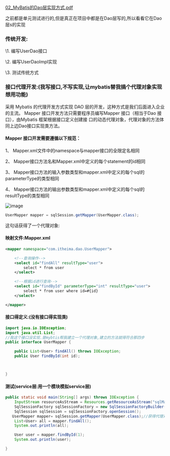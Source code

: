  [02_MyBatis的Dao层实现方式.pdf](E:\BaiduNetdiskDownload\笔记\第十二天资料\PDF\02_MyBatis的Dao层实现方式.pdf) 



之前都是单元测试进行的,但是真正在项目中都是在Dao层写的,所以看看它在Dao层s的实现

### 传统开发:

\1. 编写UserDao接口

\2. 编写UserDaoImpl实现

\3. 测试传统方式

### 接口代理开发:(我写接口,不写实现,让mybatis替我搞个代理对象实现想用功能)

采用 Mybatis 的代理开发方式实现 DAO 层的开发，这种方式是我们后面进入企业的主流。 Mapper 接口开发方法只需要程序员编写Mapper 接口（相当于Dao 接口），由Mybatis 框架根据接口定义创建接 口的动态代理对象，代理对象的方法体同上边Dao接口实现类方法。

#### Mapper 接口开发需要遵循以下规范：

 1、 Mapper.xml文件中的namespace与mapper接口的全限定名相同

 2、 Mapper接口方法名和Mapper.xml中定义的每个statement的id相同

 3、 Mapper接口方法的输入参数类型和mapper.xml中定义的每个sql的parameterType的类型相同 

4、 Mapper接口方法的输出参数类型和mapper.xml中定义的每个sql的resultType的类型相同

![image](https://user-images.githubusercontent.com/65000660/172402817-fa714945-5402-4b18-bda7-f319b66ab5d5.png)


```java
UserMapper mapper = sqlSession.getMapper(UserMapper.class);
```

这句话获得了一个代理对象:



#### 映射文件:Mapper.xml

```xml
<mapper namespace="com.itheima.dao.UserMapper">

    <!--查询操作-->
    <select id="findAll" resultType="user">
        select * from user
    </select>

    <!--根据id进行查询-->
    <select id="findById" parameterType="int" resultType="user">
        select * from user where id=#{id}
    </select>

</mapper>
```



#### 接口得定义:(没有接口得实现类)

```java
import java.io.IOException;
import java.util.List;
//我这个接口没实现.是mybtis帮我建立一个代理对象,建立的方法就得符合那四步
public interface UserMapper {

    public List<User> findAll() throws IOException;
    public User findById(int id);



}
```

#### 测试(service层:用一个模块模拟service层)

```java
public static void main(String[] args) throws IOException {
    InputStream resourceAsStream = Resources.getResourceAsStream("sqlMapConfig.xml");
    SqlSessionFactory sqlSessionFactory = new SqlSessionFactoryBuilder().build(resourceAsStream);
    SqlSession sqlSession = sqlSessionFactory.openSession();
   UserMapper mapper= sqlSession.getMapper(UserMapper.class);//获得代理对象
    List<User> all = mapper.findAll();
    System.out.println(all);

    User user = mapper.findById(1);
    System.out.println(user);

}
```

